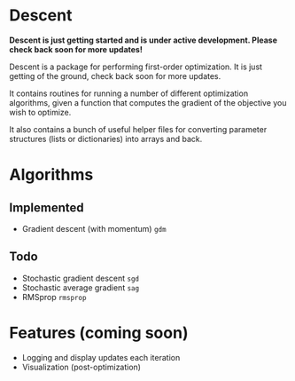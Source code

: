 # Descent

**Descent is just getting started and is under active development. Please check back soon for more updates!**

Descent is a package for performing first-order optimization. It is just getting of the ground, check back soon for more updates.

It contains routines for running a number of different optimization algorithms, given a function that computes the gradient of the objective you wish to optimize.

It also contains a bunch of useful helper files for converting parameter structures (lists or dictionaries) into arrays and back.

# Algorithms

## Implemented
- Gradient descent (with momentum) `gdm`

## Todo
- Stochastic gradient descent `sgd`
- Stochastic average gradient `sag`
- RMSprop `rmsprop`

# Features (coming soon)

- Logging and display updates each iteration
- Visualization (post-optimization)
